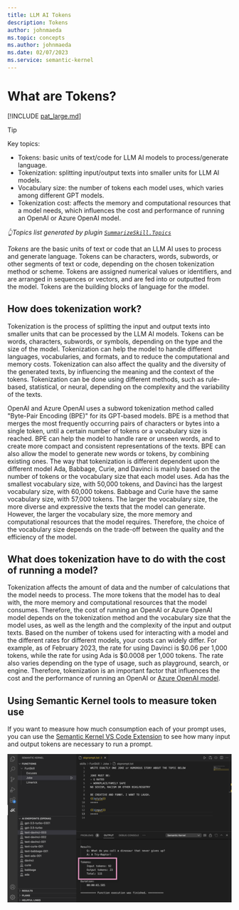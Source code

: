 ```yaml
---
title: LLM AI Tokens
description: Tokens
author: johnmaeda
ms.topic: concepts
ms.author: johnmaeda
ms.date: 02/07/2023
ms.service: semantic-kernel
---
```

# What are Tokens?

[!INCLUDE [pat_large.md](../includes/pat_large.md)]

> [!TIP]
> Key topics: 
> * Tokens: basic units of text/code for LLM AI models to process/generate language.
> * Tokenization: splitting input/output texts into smaller units for LLM AI models.
> * Vocabulary size: the number of tokens each model uses, which varies among different GPT models.
> * Tokenization cost: affects the memory and computational resources that a model needs, which influences the cost and performance of running an OpenAI or Azure OpenAI model.
>
> _👆Topics list generated by plugin [`SummarizeSkill.Topics`](https://github.com/microsoft/semantic-kernel/tree/main/samples/skills/SummarizeSkill/Topics)_

_Tokens_ are the basic units of text or code that an LLM AI uses to process and generate language. Tokens can be characters, words, subwords, or other segments of text or code, depending on the chosen tokenization method or scheme. Tokens are assigned numerical values or identifiers, and are arranged in sequences or vectors, and are fed into or outputted from the model. Tokens are the building blocks of language for the model.
 
## How does tokenization work?

Tokenization is the process of splitting the input and output texts into smaller units that can be processed by the LLM AI models. Tokens can be words, characters, subwords, or symbols, depending on the type and the size of the model. Tokenization can help the model to handle different languages, vocabularies, and formats, and to reduce the computational and memory costs. Tokenization can also affect the quality and the diversity of the generated texts, by influencing the meaning and the context of the tokens. Tokenization can be done using different methods, such as rule-based, statistical, or neural, depending on the complexity and the variability of the texts.

OpenAI and Azure OpenAI uses a subword tokenization method called "Byte-Pair Encoding (BPE)" for its GPT-based models. BPE is a method that merges the most frequently occurring pairs of characters or bytes into a single token, until a certain number of tokens or a vocabulary size is reached. BPE can help the model to handle rare or unseen words, and to create more compact and consistent representations of the texts. BPE can also allow the model to generate new words or tokens, by combining existing ones. The way that tokenization is different dependent upon the different model Ada, Babbage, Curie, and Davinci is mainly based on the number of tokens or the vocabulary size that each model uses. Ada has the smallest vocabulary size, with 50,000 tokens, and Davinci has the largest vocabulary size, with 60,000 tokens. Babbage and Curie have the same vocabulary size, with 57,000 tokens. The larger the vocabulary size, the more diverse and expressive the texts that the model can generate. However, the larger the vocabulary size, the more memory and computational resources that the model requires. Therefore, the choice of the vocabulary size depends on the trade-off between the quality and the efficiency of the model.

## What does tokenization have to do with the cost of running a model?

Tokenization affects the amount of data and the number of calculations that the model needs to process. The more tokens that the model has to deal with, the more memory and computational resources that the model consumes. Therefore, the cost of running an OpenAI or Azure OpenAI model depends on the tokenization method and the vocabulary size that the model uses, as well as the length and the complexity of the input and output texts. Based on the number of tokens used for interacting with a model and the different rates for different models, your costs can widely differ. For example, as of February 2023, the rate for using Davinci is $0.06 per 1,000 tokens, while the rate for using Ada is $0.0008 per 1,000 tokens. The rate also varies depending on the type of usage, such as playground, search, or engine. Therefore, tokenization is an important factor that influences the cost and the performance of running an OpenAI or [Azure OpenAI model](https://azure.microsoft.com/pricing/details/cognitive-services/openai-service/).

## Using Semantic Kernel tools to measure token use
If you want to measure how much consumption each of your prompt uses, you can use the [Semantic Kernel VS Code Extension](../vs-code-tools/index.md) to see how many input and output tokens are necessary to run a prompt.

![Semantic Kernel](../media/semantic-kernel-tools-token-use.png)


